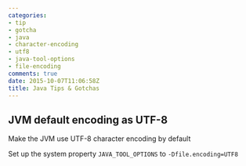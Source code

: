 ```yaml
---
categories:
- tip
- gotcha
- java
- character-encoding
- utf8
- java-tool-options
- file-encoding
comments: true
date: 2015-10-07T11:06:58Z
title: Java Tips & Gotchas
---
```


## JVM default encoding as UTF-8

Make the JVM use UTF-8 character encoding by default 

Set up the system property ``JAVA_TOOL_OPTIONS`` to ``-Dfile.encoding=UTF8``